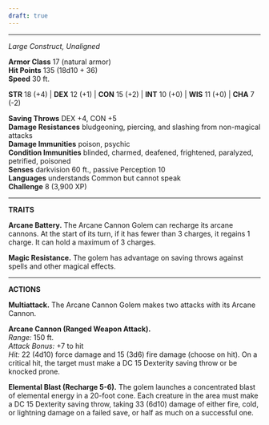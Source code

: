 ```yaml
---
draft: true
---
```

---

_Large Construct, Unaligned_

**Armor Class** 17 (natural armor)  
**Hit Points** 135 (18d10 + 36)  
**Speed** 30 ft.

**STR** 18 (+4) | **DEX** 12 (+1) | **CON** 15 (+2) | **INT** 10 (+0) | **WIS** 11 (+0) | **CHA** 7 (-2)

**Saving Throws** DEX +4, CON +5  
**Damage Resistances** bludgeoning, piercing, and slashing from non-magical attacks  
**Damage Immunities** poison, psychic  
**Condition Immunities** blinded, charmed, deafened, frightened, paralyzed, petrified, poisoned  
**Senses** darkvision 60 ft., passive Perception 10  
**Languages** understands Common but cannot speak  
**Challenge** 8 (3,900 XP)

---

**TRAITS**

**Arcane Battery.** The Arcane Cannon Golem can recharge its arcane cannons. At the start of its turn, if it has fewer than 3 charges, it regains 1 charge. It can hold a maximum of 3 charges.

**Magic Resistance.** The golem has advantage on saving throws against spells and other magical effects.

---

**ACTIONS**

**Multiattack.** The Arcane Cannon Golem makes two attacks with its Arcane Cannon.

**Arcane Cannon (Ranged Weapon Attack).**  
_Range:_ 150 ft.  
_Attack Bonus:_ +7 to hit  
_Hit:_ 22 (4d10) force damage and 15 (3d6) fire damage (choose on hit). On a critical hit, the target must make a DC 15 Dexterity saving throw or be knocked prone.

**Elemental Blast (Recharge 5-6).** The golem launches a concentrated blast of elemental energy in a 20-foot cone. Each creature in the area must make a DC 15 Dexterity saving throw, taking 33 (6d10) damage of either fire, cold, or lightning damage on a failed save, or half as much on a successful one.